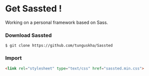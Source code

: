 # Get Sassted !

Working on a personal framework based on Sass.

### Download Sassted
```
$ git clone https://github.com/tunguskha/Sassted
```

### Import
```html
<link rel="stylesheet" type="text/css" href="sassted.min.css">
```

